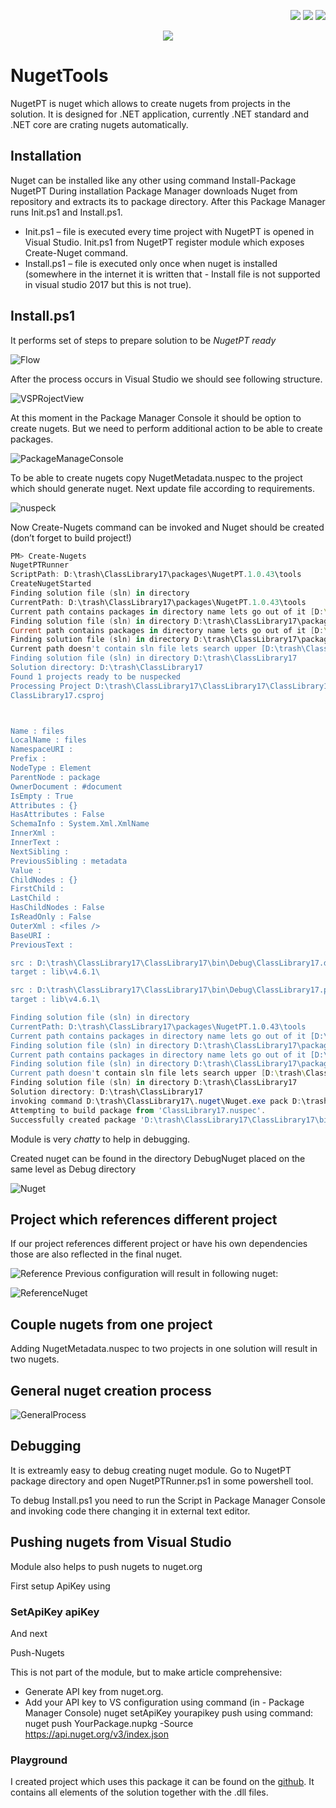 <!--Category:Powershell,C#--> 
 <p align="right">
    <a href="https://www.powershellgallery.com/packages/ProductivityTools.ConvertTcx2Gpx/"><img src="Images/Header/Powershell_border_40px.png" /></a>
    <a href="http://productivitytools.tech/convert-tcx-to-gpx/"><img src="Images/Header/ProductivityTools_green_40px_2.png" /><a> 
    <a href="https://github.com/pwujczyk/ProductivityTools.ConvertTcx2Gpx"><img src="Images/Header/Github_border_40px.png" /></a>
</p>
<p align="center">
    <a href="http://productivitytools.tech/">
        <img src="Images/Header/LogoTitle_green_500px.png" />
    </a>
</p>

# NugetTools 

NugetPT is nuget which allows to create nugets from projects in the solution. It is designed for .NET application, currently .NET standard and .NET core are crating nugets automatically.


## Installation
Nuget can be installed like any other using command
Install-Package NugetPT
During installation Package Manager downloads Nuget from repository and extracts its to package directory. After this Package Manager runs Init.ps1 and Install.ps1.

- Init.ps1 – file is executed every time project with NugetPT is opened in Visual Studio. Init.ps1 from NugetPT register module which exposes Create-Nuget command.
- Install.ps1 – file is executed only once when nuget is installed (somewhere in the internet it is written that - Install file is not supported in visual studio 2017 but this is not true).

## Install.ps1

It performs set of steps to prepare solution to be _NugetPT ready_

![Flow](Images/Flow.png)

After the process occurs in Visual Studio we should see following structure.

![VSPRojectView](Images/VSPRojectView.png)

At this moment in the Package Manager Console it should be option to create nugets. But we need to perform additional action to be able to create packages.

![PackageManageConsole](Images/PackageManageConsole.png)

To be able to create nugets copy NugetMetadata.nuspec to the project which should generate nuget. Next update file according to requirements.

![nuspeck](Images/nuspeck.png)

Now Create-Nugets command can be invoked and Nuget should be created (don’t forget to build project!)

```powershell
PM> Create-Nugets
NugetPTRunner
ScriptPath: D:\trash\ClassLibrary17\packages\NugetPT.1.0.43\tools
CreateNugetStarted
Finding solution file (sln) in directory 
CurrentPath: D:\trash\ClassLibrary17\packages\NugetPT.1.0.43\tools
Current path contains packages in directory name lets go out of it [D:\trash\ClassLibrary17\packages\NugetPT.1.0.43\tools]
Finding solution file (sln) in directory D:\trash\ClassLibrary17\packages\NugetPT.1.0.43
Current path contains packages in directory name lets go out of it [D:\trash\ClassLibrary17\packages\NugetPT.1.0.43]
Finding solution file (sln) in directory D:\trash\ClassLibrary17\packages
Current path doesn't contain sln file lets search upper [D:\trash\ClassLibrary17\packages]
Finding solution file (sln) in directory D:\trash\ClassLibrary17
Solution directory: D:\trash\ClassLibrary17
Found 1 projects ready to be nuspecked
Processing Project D:\trash\ClassLibrary17\ClassLibrary17\ClassLibrary17.csproj
ClassLibrary17.csproj



Name : files
LocalName : files
NamespaceURI : 
Prefix : 
NodeType : Element
ParentNode : package
OwnerDocument : #document
IsEmpty : True
Attributes : {}
HasAttributes : False
SchemaInfo : System.Xml.XmlName
InnerXml : 
InnerText : 
NextSibling : 
PreviousSibling : metadata
Value : 
ChildNodes : {}
FirstChild : 
LastChild : 
HasChildNodes : False
IsReadOnly : False
OuterXml : <files />
BaseURI : 
PreviousText :

src : D:\trash\ClassLibrary17\ClassLibrary17\bin\Debug\ClassLibrary17.dll
target : lib\v4.6.1\

src : D:\trash\ClassLibrary17\ClassLibrary17\bin\Debug\ClassLibrary17.pdb
target : lib\v4.6.1\

Finding solution file (sln) in directory 
CurrentPath: D:\trash\ClassLibrary17\packages\NugetPT.1.0.43\tools
Current path contains packages in directory name lets go out of it [D:\trash\ClassLibrary17\packages\NugetPT.1.0.43\tools]
Finding solution file (sln) in directory D:\trash\ClassLibrary17\packages\NugetPT.1.0.43
Current path contains packages in directory name lets go out of it [D:\trash\ClassLibrary17\packages\NugetPT.1.0.43]
Finding solution file (sln) in directory D:\trash\ClassLibrary17\packages
Current path doesn't contain sln file lets search upper [D:\trash\ClassLibrary17\packages]
Finding solution file (sln) in directory D:\trash\ClassLibrary17
Solution directory: D:\trash\ClassLibrary17
invoking command D:\trash\ClassLibrary17\.nuget\Nuget.exe pack D:\trash\ClassLibrary17\ClassLibrary17\bin\DebugNuget\ClassLibrary17.nuspec -OutputDirectory D:\trash\ClassLibrary17\ClassLibrary17\bin\DebugNuget
Attempting to build package from 'ClassLibrary17.nuspec'.
Successfully created package 'D:\trash\ClassLibrary17\ClassLibrary17\bin\DebugNuget\MyCoolProject.0.0.1.nupkg'.
```

Module is very _chatty_ to help in debugging.

Created nuget can be found in the directory DebugNuget placed on the same level as Debug directory

![Nuget](Images/Nuget.png)

## Project which references different project

If our project references different project or have his own dependencies those are also reflected in the final nuget.

![Reference](Images/Reference.png)
Previous configuration will result in following nuget:

![ReferenceNuget](Images/ReferenceNuget.png)

## Couple nugets from one project
Adding NugetMetadata.nuspec to two projects in one solution will result in two nugets.

## General nuget creation process

![GeneralProcess](Images/GeneralProcess.png)


## Debugging
It is extreamly easy to debug creating nuget module. Go to NugetPT package directory and open NugetPTRunner.ps1 in some powershell tool.

To debug Install.ps1 you need to run the Script in Package Manager Console and invoking code there changing it in external text editor.

## Pushing nugets from Visual Studio
Module also helps to push nugets to nuget.org

First setup ApiKey using

### SetApiKey apiKey

And next

Push-Nugets

This is not part of the module, but to make article comprehensive:

- Generate API key from nuget.org.
- Add your API key to VS configuration using command (in - Package Manager Console) nuget setApiKey yourapikey
push using command: nuget push YourPackage.nupkg -Source https://api.nuget.org/v3/index.json
 

### Playground
I created project which uses this package it can be found on the [github](https://github.com/pwujczyk/NugetPTExample). It contains all elements of the solution together with the .dll files.

